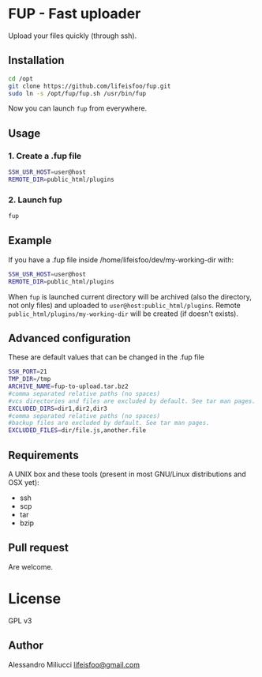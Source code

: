 # FUP - Fast uploader
Upload your files quickly (through ssh).

## Installation
```sh
cd /opt
git clone https://github.com/lifeisfoo/fup.git
sudo ln -s /opt/fup/fup.sh /usr/bin/fup
```
Now you can launch ```fup``` from everywhere.

## Usage
### 1. Create a .fup file
```sh
SSH_USR_HOST=user@host
REMOTE_DIR=public_html/plugins
```
### 2. Launch fup
```sh
fup
```

## Example
If you have a .fup file inside /home/lifeisfoo/dev/my-working-dir with:
```sh
SSH_USR_HOST=user@host
REMOTE_DIR=public_html/plugins
```
When ```fup``` is launched current directory will be archived (also the directory, not only files) and uploaded to ```user@host:public_html/plugins```. Remote ```public_html/plugins/my-working-dir``` will be created (if doesn't exists).

## Advanced configuration
These are default values that can be changed in the .fup file
```sh
SSH_PORT=21
TMP_DIR=/tmp
ARCHIVE_NAME=fup-to-upload.tar.bz2
#comma separated relative paths (no spaces)
#vcs directories and files are excluded by default. See tar man pages.
EXCLUDED_DIRS=dir1,dir2,dir3
#comma separated relative paths (no spaces)
#backup files are excluded by default. See tar man pages.
EXCLUDED_FILES=dir/file.js,another.file
```

## Requirements
A UNIX box and these tools (present in most GNU/Linux distributions and OSX yet):
* ssh
* scp
* tar
* bzip

## Pull request
Are welcome.

License
=======
GPL v3

## Author
Alessandro Miliucci <lifeisfoo@gmail.com>
